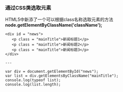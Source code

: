 ### 通过CSS类选取元素

HTML5中新添了一个可以根据class名称选取元素的方法**node.getElementByClassName('className');**

    <div id = "news">
       <p class = "mainTitle">新闻标题1</p>
       <p class = "mainTitle">新闻标题2</p>
       <p class = "mainTitle">新闻标题3</p>
    </div>
 
    ---

    var div = document.getElementById("news");
    var list = div.getElementsByClassName("mainTitle");
    console.log(typeof list);
    console.log(list.length);



 

 